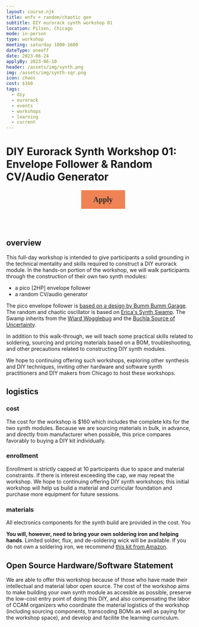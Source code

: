 ```yaml
---
layout: course.njk
title: enfv + random/chaotic gen
subtitle: DIY eurorack synth workshop 01
location: Pilsen, Chicago
mode: in-person
type: workshop
meeting: saturday 1000-1600
dateType: oneoff
date: 2023-06-24
applyBy: 2023-06-10
header: /assets/img/synth.png
img: /assets/img/synth-sqr.png
icon: chaos
cost: $160
tags:
  - diy
  - eurorack
  - events
  - workshops
  - learning
  - current
---
```


# DIY Eurorack Synth Workshop 01: Envelope Follower & Random CV/Audio Generator

<div style="width:100%;height:100px">
<div class = "center">
<button data-tf-popup="JkTTBTsc" data-tf-opacity="100" data-tf-size="100" data-tf-iframe-props="title=ATP101: Practices for Study, Studies for Practice" data-tf-transitive-search-params data-tf-medium="snippet" style="all:unset;font-family:Roboto Mono,mono;display:inline-block;max-width:100%;white-space:nowrap;overflow:hidden;text-overflow:ellipsis;background-color:#EF8354;color:#2D2D2A;font-size:20px;border-radius:0px;padding:0 33px;font-weight:bold;height:50px;cursor:pointer;line-height:50px;text-align:center;margin-left:40%;text-decoration:none;">Apply</button><script src="//embed.typeform.com/next/embed.js"></script>
</div>
</div>

## overview

This full-day workshop is intended to give participants a solid grounding in the technical mentality and skills required to construct a DIY eurorack module. In the hands-on portion of the workshop, we will walk participants through the construction of their own two synth modules:

- a pico [2HP] envelope follower
- a random CV/audio generator

The pico envelope follower is [based on a design by Bumm Bumm Garage](https://www.bummbummgarage.com/modules/envelope-follower/). The random and chaotic oscillator is based on [Erica's Synth Swamp](https://www.ericasynths.lv/shop/discontinued-products/diy-swamp/). The Swamp inherits from the [Wiard Wogglebug](https://learningmodular.com/glossary/wogglebug/) and the [Buchla Source of Uncertainty](https://learningmodular.com/glossary/source-of-uncertainty/).

In addition to this walk-through, we will teach some practical skills related to soldering, sourcing and pricing materials based on a BOM, troubleshooting, and other precautions related to constructing DIY synth modules.

We hope to continuing offering such workshops, exploring other synthesis and DIY techniques, inviting other hardware and software synth practitioners and DIY makers from Chicago to host these workshops.

## logistics

### cost

The cost for the workshop is $160 which includes the complete kits for the two synth modules. Because we are sourcing materials in bulk, in advance, and directly from manufacturer when possible, this price compares favorably to buying a DIY kit individually.

### enrollment

Enrollment is strictly capped at 10 participants due to space and material constraints. If there is interest exceeding the cap, we may repeat the workshop. We hope to continuing offering DIY synth workshops; this initial workshop will help us build a material and curricular foundation and purchase more equipment for future sessions.

### materials

All electronics components for the synth build are provided in the cost. You

**You will, however, need to bring your own soldering iron and helping hands**. Limited solder, flux, and de-soldering wick will be available. If you do not own a soldering iron, we recommend [this kit from Amazon](https://www.amazon.com/Soldering-Kit-Temperature-Desoldering-Electronics/dp/B07GTGGLXN/ref=sr_1_7?crid=3V2T0W59ICL46&keywords=soldering+kit&qid=1683133029&sprefix=soldering+kit%2Caps%2C174&sr=8-7).

## Open Source Hardware/Software Statement

We are able to offer this workshop because of those who have made their intellectual and material labor open source. The cost of the workshop aims to make building your own synth module as accesible as possible, preserve the low-cost entry point of doing this DIY, and also compensating the labor of CCAM organizers who coordinate the material logistics of the workshop (including sourcing components, transcoding BOMs as well as paying for the workshop space), and develop and facilite the learning curriculum.
